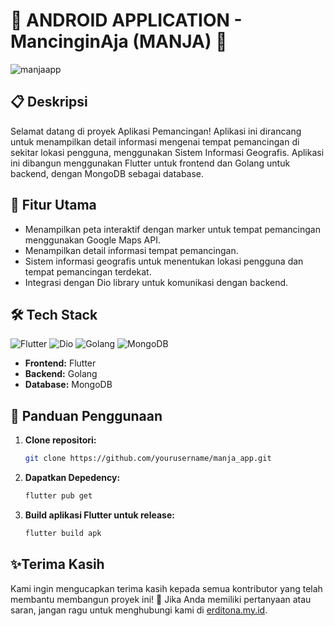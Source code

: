 # 📱 ANDROID APPLICATION - MancinginAja (MANJA) 🎣
![manjaapp](https://github.com/erditona/manja_app/assets/91595733/75475446-dca4-4c2e-bfa3-7eddfaa789e1)

## 📋 Deskripsi
Selamat datang di proyek Aplikasi Pemancingan! Aplikasi ini dirancang untuk menampilkan detail informasi mengenai tempat pemancingan di sekitar lokasi pengguna, menggunakan Sistem Informasi Geografis. Aplikasi ini dibangun menggunakan Flutter untuk frontend dan Golang untuk backend, dengan MongoDB sebagai database.

## 🚀 Fitur Utama
- Menampilkan peta interaktif dengan marker untuk tempat pemancingan menggunakan Google Maps API.
- Menampilkan detail informasi tempat pemancingan.
- Sistem informasi geografis untuk menentukan lokasi pengguna dan tempat pemancingan terdekat.
- Integrasi dengan Dio library untuk komunikasi dengan backend.

## 🛠️ Tech Stack
![Flutter](https://img.shields.io/badge/Frontend-Flutter-blue.svg)
![Dio](https://img.shields.io/badge/Library-Dio-purple.svg)
![Golang](https://img.shields.io/badge/Backend-Golang-green.svg)
![MongoDB](https://img.shields.io/badge/Database-MongoDB-brightgreen.svg)

- **Frontend:** Flutter
- **Backend:** Golang
- **Database:** MongoDB

## 📄 Panduan Penggunaan
1. **Clone repositori:**
   ```sh
   git clone https://github.com/yourusername/manja_app.git
2. **Dapatkan Depedency:**
   ```sh
   flutter pub get
1. **Build aplikasi Flutter untuk release:**
   ```sh
   flutter build apk

## ✨Terima Kasih
Kami ingin mengucapkan terima kasih kepada semua kontributor yang telah membantu membangun proyek ini! 🙏
Jika Anda memiliki pertanyaan atau saran, jangan ragu untuk menghubungi kami di [erditona.my.id](https://erditona.my.id).
